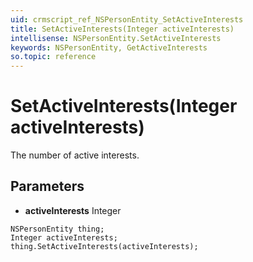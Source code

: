 ```yaml
---
uid: crmscript_ref_NSPersonEntity_SetActiveInterests
title: SetActiveInterests(Integer activeInterests)
intellisense: NSPersonEntity.SetActiveInterests
keywords: NSPersonEntity, GetActiveInterests
so.topic: reference
---
```


# SetActiveInterests(Integer activeInterests)

The number of active interests.

## Parameters

* **activeInterests** Integer

```crmscript
NSPersonEntity thing;
Integer activeInterests;
thing.SetActiveInterests(activeInterests);
```

